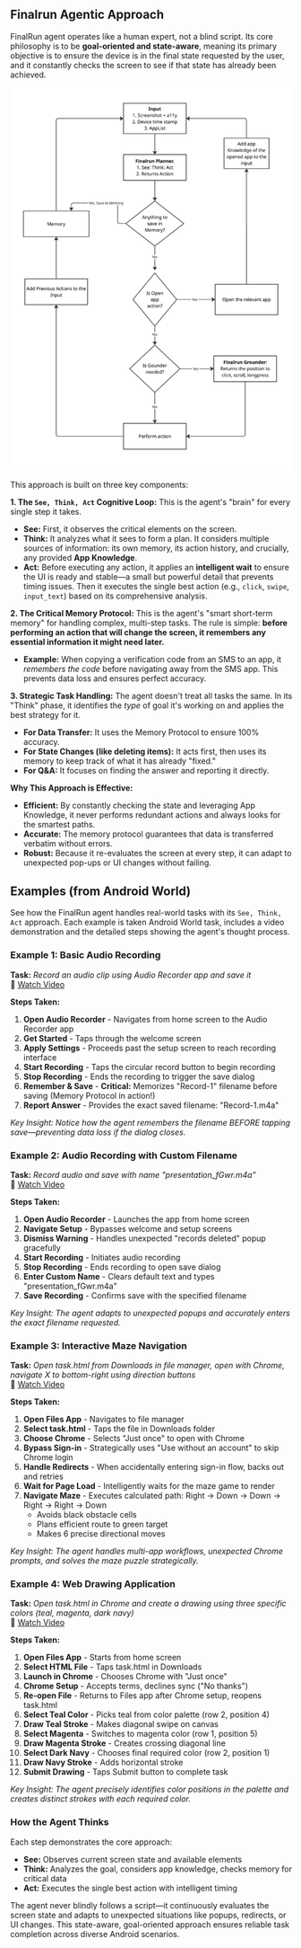## Finalrun Agentic Approach

FinalRun agent operates like a human expert, not a blind script. Its core philosophy is to be **goal-oriented and state-aware**, meaning its primary objective is to ensure the device is in the final state requested by the user, and it constantly checks the screen to see if that state has already been achieved.

![Approach Diagram](images/approach-diagram.png)

This approach is built on three key components:

**1. The `See, Think, Act` Cognitive Loop:**
This is the agent's "brain" for every single step it takes.
*   **See:** First, it observes the critical elements on the screen.
*   **Think:** It analyzes what it sees to form a plan. It considers multiple sources of information: its own memory, its action history, and crucially, any provided **App Knowledge**.
*   **Act:** Before executing any action, it applies an **intelligent wait** to ensure the UI is ready and stable—a small but powerful detail that prevents timing issues. Then it executes the single best action (e.g., `click`, `swipe`, `input_text`) based on its comprehensive analysis.

**2. The Critical Memory Protocol:**
This is the agent's "smart short-term memory" for handling complex, multi-step tasks. The rule is simple: **before performing an action that will change the screen, it remembers any essential information it might need later.**
*   **Example:** When copying a verification code from an SMS to an app, it *remembers the code* before navigating away from the SMS app. This prevents data loss and ensures perfect accuracy.

**3. Strategic Task Handling:**
The agent doesn't treat all tasks the same. In its "Think" phase, it identifies the *type* of goal it's working on and applies the best strategy for it.
*   **For Data Transfer:** It uses the Memory Protocol to ensure 100% accuracy.
*   **For State Changes (like deleting items):** It acts first, then uses its memory to keep track of what it has already "fixed."
*   **For Q&A:** It focuses on finding the answer and reporting it directly.

**Why This Approach is Effective:**

*   **Efficient:** By constantly checking the state and leveraging App Knowledge, it never performs redundant actions and always looks for the smartest paths.
*   **Accurate:** The memory protocol guarantees that data is transferred verbatim without errors.
*   **Robust:** Because it re-evaluates the screen at every step, it can adapt to unexpected pop-ups or UI changes without failing.

## Examples (from Android World)

See how the FinalRun agent handles real-world tasks with its `See, Think, Act` approach. Each example is taken Android World task, includes a video demonstration and the detailed steps showing the agent's thought process.

### Example 1: Basic Audio Recording
**Task:** *Record an audio clip using Audio Recorder app and save it*  
🎥 [Watch Video](recordings/AudioRecorderRecordAudio.mp4)

**Steps Taken:**
1. **Open Audio Recorder** - Navigates from home screen to the Audio Recorder app
2. **Get Started** - Taps through the welcome screen 
3. **Apply Settings** - Proceeds past the setup screen to reach recording interface
4. **Start Recording** - Taps the circular record button to begin recording
5. **Stop Recording** - Ends the recording to trigger the save dialog
6. **Remember & Save** - **Critical:** Memorizes "Record-1" filename before saving (Memory Protocol in action!)
7. **Report Answer** - Provides the exact saved filename: "Record-1.m4a"

*Key Insight: Notice how the agent remembers the filename BEFORE tapping save—preventing data loss if the dialog closes.*

### Example 2: Audio Recording with Custom Filename  
**Task:** *Record audio and save with name "presentation_fGwr.m4a"*  
🎥 [Watch Video](recordings/AudioRecorderRecordAudioWithFileName.mp4)

**Steps Taken:**
1. **Open Audio Recorder** - Launches the app from home screen
2. **Navigate Setup** - Bypasses welcome and setup screens
3. **Dismiss Warning** - Handles unexpected "records deleted" popup gracefully
4. **Start Recording** - Initiates audio recording
5. **Stop Recording** - Ends recording to open save dialog
6. **Enter Custom Name** - Clears default text and types "presentation_fGwr.m4a"
7. **Save Recording** - Confirms save with the specified filename

*Key Insight: The agent adapts to unexpected popups and accurately enters the exact filename requested.*

### Example 3: Interactive Maze Navigation
**Task:** *Open task.html from Downloads in file manager, open with Chrome, navigate X to bottom-right using direction buttons*  
🎥 [Watch Video](recordings/BrowserMaze.mp4)

**Steps Taken:**
1. **Open Files App** - Navigates to file manager
2. **Select task.html** - Taps the file in Downloads folder
3. **Choose Chrome** - Selects "Just once" to open with Chrome
4. **Bypass Sign-in** - Strategically uses "Use without an account" to skip Chrome login
5. **Handle Redirects** - When accidentally entering sign-in flow, backs out and retries
6. **Wait for Page Load** - Intelligently waits for the maze game to render
7. **Navigate Maze** - Executes calculated path: Right → Down → Down → Right → Right → Down
   - Avoids black obstacle cells
   - Plans efficient route to green target
   - Makes 6 precise directional moves

*Key Insight: The agent handles multi-app workflows, unexpected Chrome prompts, and solves the maze puzzle strategically.*

### Example 4: Web Drawing Application
**Task:** *Open task.html in Chrome and create a drawing using three specific colors (teal, magenta, dark navy)*  
🎥 [Watch Video](recordings/BrowserDraw.mp4)

**Steps Taken:**
1. **Open Files App** - Starts from home screen
2. **Select HTML File** - Taps task.html in Downloads
3. **Launch in Chrome** - Chooses Chrome with "Just once"
4. **Chrome Setup** - Accepts terms, declines sync ("No thanks")
5. **Re-open File** - Returns to Files app after Chrome setup, reopens task.html
6. **Select Teal Color** - Picks teal from color palette (row 2, position 4)
7. **Draw Teal Stroke** - Makes diagonal swipe on canvas
8. **Select Magenta** - Switches to magenta color (row 1, position 5)
9. **Draw Magenta Stroke** - Creates crossing diagonal line
10. **Select Dark Navy** - Chooses final required color (row 2, position 1)
11. **Draw Navy Stroke** - Adds horizontal stroke
12. **Submit Drawing** - Taps Submit button to complete task

*Key Insight: The agent precisely identifies color positions in the palette and creates distinct strokes with each required color.*

### How the Agent Thinks

Each step demonstrates the core approach:
- **See:** Observes current screen state and available elements
- **Think:** Analyzes the goal, considers app knowledge, checks memory for critical data
- **Act:** Executes the single best action with intelligent timing

The agent never blindly follows a script—it continuously evaluates the screen state and adapts to unexpected situations like popups, redirects, or UI changes. This state-aware, goal-oriented approach ensures reliable task completion across diverse Android scenarios.
